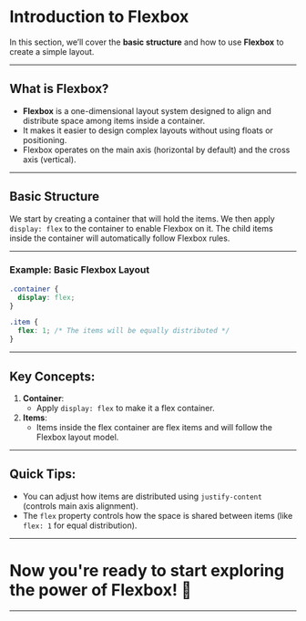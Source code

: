 # Introduction to Flexbox

In this section, we’ll cover the **basic structure** and how to use **Flexbox** to create a simple layout.

---

## What is Flexbox?

- **Flexbox** is a one-dimensional layout system designed to align and distribute space among items inside a container.
- It makes it easier to design complex layouts without using floats or positioning.
- Flexbox operates on the main axis (horizontal by default) and the cross axis (vertical).

---

## Basic Structure

We start by creating a container that will hold the items. We then apply `display: flex` to the container to enable Flexbox on it. The child items inside the container will automatically follow Flexbox rules.

---

### Example: Basic Flexbox Layout

```css
.container {
  display: flex;
}

.item {
  flex: 1; /* The items will be equally distributed */
}
```

---

## Key Concepts:

1. **Container**:
   - Apply `display: flex` to make it a flex container.
2. **Items**:
   - Items inside the flex container are flex items and will follow the Flexbox layout model.

---

## Quick Tips:

- You can adjust how items are distributed using `justify-content` (controls main axis alignment).
- The `flex` property controls how the space is shared between items (like `flex: 1` for equal distribution).

---

# Now you're ready to start exploring the power of Flexbox! 💪

---
